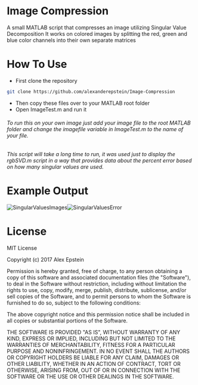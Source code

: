 # Image Compression

A small MATLAB script that compresses an image utilizing Singular Value Decomposition
It works on colored images by splitting the red, green and blue color channels into their own separate matrices

# How To Use
* First clone the repository
```bash
git clone https://github.com/alexanderepstein/Image-Compression
```
* Then copy these files over to your MATLAB root folder
* Open ImageTest.m and run it
###### To run this on your own image just add your image file to the root MATLAB folder and change the imagefile variable in ImageTest.m to the name of your file.
###### This script will take a long time to run, it was used just to display the rgbSVD.m script in a way that provides data about the percent error based on how many singular values are used.

# Example Output
![SingularValuesImages](https://github.com/alexanderepstein/Image-Compression/blob/master/nature%20singulars.jpg)![SingularValuesError](https://github.com/alexanderepstein/Image-Compression/blob/master/nature%20error.jpg)

# License
MIT License

Copyright (c) 2017 Alex Epstein

Permission is hereby granted, free of charge, to any person obtaining a copy
of this software and associated documentation files (the "Software"), to deal
in the Software without restriction, including without limitation the rights
to use, copy, modify, merge, publish, distribute, sublicense, and/or sell
copies of the Software, and to permit persons to whom the Software is
furnished to do so, subject to the following conditions:

The above copyright notice and this permission notice shall be included in all
copies or substantial portions of the Software.

THE SOFTWARE IS PROVIDED "AS IS", WITHOUT WARRANTY OF ANY KIND, EXPRESS OR
IMPLIED, INCLUDING BUT NOT LIMITED TO THE WARRANTIES OF MERCHANTABILITY,
FITNESS FOR A PARTICULAR PURPOSE AND NONINFRINGEMENT. IN NO EVENT SHALL THE
AUTHORS OR COPYRIGHT HOLDERS BE LIABLE FOR ANY CLAIM, DAMAGES OR OTHER
LIABILITY, WHETHER IN AN ACTION OF CONTRACT, TORT OR OTHERWISE, ARISING FROM,
OUT OF OR IN CONNECTION WITH THE SOFTWARE OR THE USE OR OTHER DEALINGS IN THE
SOFTWARE.
